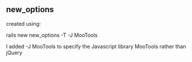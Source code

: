 ## new_options
created using:

rails new new_options -T -J MooTools

I added -J MooTools to specify the Javascript library MooTools rather than jQuery